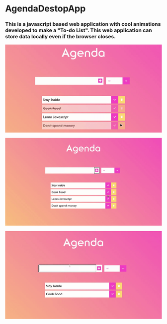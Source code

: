 # AgendaDestopApp
### This is a javascript based web application with cool animations developed to make a "To-do List". This web application can store data locally even if the browser closes.

![delete-element](https://github.com/Visualtaggy/AgendaDestopApp/blob/master/gifs/delete.gif)

![complete-element](https://github.com/Visualtaggy/AgendaDestopApp/blob/master/gifs/complete.gif)

![add-element](https://github.com/Visualtaggy/AgendaDestopApp/blob/master/gifs/add.gif)
